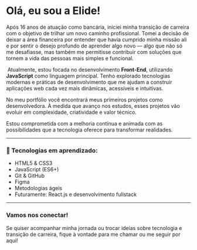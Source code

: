 # Olá, eu sou a Elide!

Após 16 anos de atuação como bancária, iniciei minha transição de carreira com o objetivo de trilhar um novo caminho profissional. Tomei a decisão de deixar a área financeira por entender que havia cumprido minha missão ali e por sentir o desejo profundo de aprender algo novo — algo que não só me desafiasse, mas também me permitisse contribuir com soluções que tornem a vida das pessoas mais simples e funcional.

 Atualmente, estou focada no desenvolvimento **Front-End**, utilizando **JavaScript** como linguagem principal. Tenho explorado tecnologias modernas e práticas de desenvolvimento que me ajudam a construir aplicações web cada vez mais dinâmicas, acessíveis e intuitivas.

No meu portfólio você encontrará meus primeiros projetos como desenvolvedora. À medida que avanço nos estudos, esses projetos vão evoluir em complexidade, criatividade e valor técnico.

Estou comprometida com a melhoria contínua e animada com as possibilidades que a tecnologia oferece para transformar realidades.

---

### 🚀 Tecnologias em aprendizado:

* HTML5 & CSS3
* JavaScript (ES6+)
* Git & GitHub
* Figma
* Metodologias ágeis
* Futuramente: React.js e desenvolvimento fullstack

---

### Vamos nos conectar!

Se quiser acompanhar minha jornada ou trocar ideias sobre tecnologia e transição de carreira, fique à vontade para me chamar ou me seguir por aqui!



